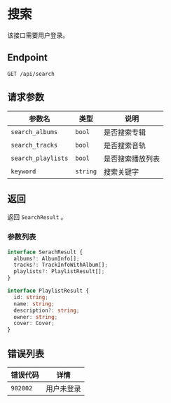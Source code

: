 # 搜索

该接口需要用户登录。

## Endpoint

`GET /api/search`

## 请求参数

| 参数名             | 类型     | 说明             |
| ------------------ | -------- | ---------------- |
| `search_albums`    | `bool`   | 是否搜索专辑     |
| `search_tracks`    | `bool`   | 是否搜索音轨     |
| `search_playlists` | `bool`   | 是否搜索播放列表 |
| `keyword`          | `string` | 搜索关键字       |

## 返回

返回 `SearchResult` 。

### 参数列表

```ts
interface SerachResult {
  albums?: AlbumInfo[];
  tracks?: TrackInfoWithAlbum[];
  playlists?: PlaylistResult[];
}

interface PlaylistResult {
  id: string;
  name: string;
  description?: string;
  owner: string;
  cover: Cover;
}
```

## 错误列表

| 错误代码 | 详情       |
| -------- | ---------- |
| `902002` | 用户未登录 |
